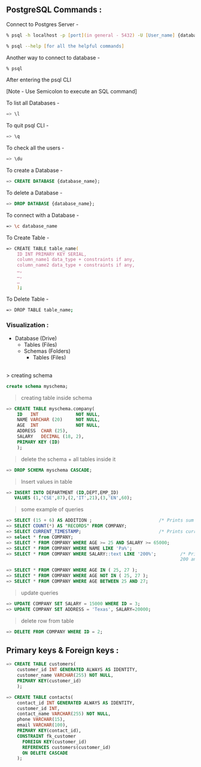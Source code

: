 ## PostgreSQL Commands :

Connect to Postgres Server -

```zsh
% psql -h localhost -p [port](in general - 5432) -U [User_name] {database_name}

% psql --help [for all the helpful commands]
```

Another way to connect to database -

```zsh
% psql
```

After entering the psql CLI

[Note - Use Semicolon to execute an SQL command]

To list all Databases -

```sql
=> \l
```

To quit psql CLI -

```sql
=> \q
```

To check all the users -

```sql
=> \du
```

To create a Database -

```sql
=> CREATE DATABASE {database_name};
```

To delete a Database -

```sql
=> DROP DATABASE {database_name};
```

To connect with a Database -

```zsh
=> \c database_name
```

To Create Table -

```zsh
=> CREATE TABLE table_name(
	ID INT PRIMARY KEY SERIAL,
	column_name1 data_type + constraints if any,
	column_name2 data_type + constraints if any,
	…,
	…,
	…
	);
```

To Delete Table -

```zsh
=> DROP TABLE table_name;
```

### Visualization :

- Database (Drive)
  - Tables (Files)
  - Schemas (Folders)
    - Tables (Files)

<br>
> creating schema

```sql
create schema myschema;
```

> creating table inside schema

```sql
=> CREATE TABLE myschema.company(
   	ID   INT              NOT NULL,
   	NAME VARCHAR (20)     NOT NULL,
   	AGE  INT              NOT NULL,
   	ADDRESS  CHAR (25),
   	SALARY   DECIMAL (18, 2),
   	PRIMARY KEY (ID)
	);
```

> delete the schema + all tables inside it

```sql
=> DROP SCHEMA myschema CASCADE;
```

> Insert values in table

```sql
=> INSERT INTO DEPARTMENT (ID,DEPT,EMP_ID)
   VALUES (1,'CSE',87),(2,'IT',21),(3,'EN',60);
```

> some example of queries

```sql
=> SELECT (15 + 6) AS ADDITION ;                         /* Prints sum of 15 and 6 in column addition */
=> SELECT COUNT(*) AS "RECORDS" FROM COMPANY;
=> SELECT CURRENT_TIMESTAMP;                             /* Prints current time */
=> select * from COMPANY;
=> SELECT * FROM COMPANY WHERE AGE >= 25 AND SALARY >= 65000;
=> SELECT * FROM COMPANY WHERE NAME LIKE 'Pa%';
=> SELECT * FROM COMPANY WHERE SALARY::text LIKE '200%';         /* Prints all rows in which slary starts with
                                                                 200 and convert salary column type to text */

=> SELECT * FROM COMPANY WHERE AGE IN ( 25, 27 );
=> SELECT * FROM COMPANY WHERE AGE NOT IN ( 25, 27 );
=> SELECT * FROM COMPANY WHERE AGE BETWEEN 25 AND 27;
```

> update queries

```sql
=> UPDATE COMPANY SET SALARY = 15000 WHERE ID = 3;
=> UPDATE COMPANY SET ADDRESS = 'Texas', SALARY=20000;
```

> delete row from table

```sql
=> DELETE FROM COMPANY WHERE ID = 2;
```

## Primary keys & Foreign keys :

```sql
=> CREATE TABLE customers(
   	customer_id INT GENERATED ALWAYS AS IDENTITY,
   	customer_name VARCHAR(255) NOT NULL,
   	PRIMARY KEY(customer_id)
	);

=> CREATE TABLE contacts(
   	contact_id INT GENERATED ALWAYS AS IDENTITY,
   	customer_id INT,
   	contact_name VARCHAR(255) NOT NULL,
   	phone VARCHAR(15),
   	email VARCHAR(100),
   	PRIMARY KEY(contact_id),
   	CONSTRAINT fk_customer
      FOREIGN KEY(customer_id)
	  REFERENCES customers(customer_id)
	  ON DELETE CASCADE
	);
```
